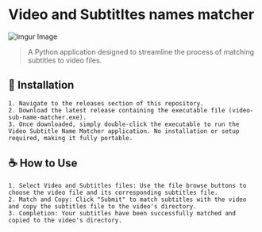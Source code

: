 
# Video and Subtitltes names matcher

![Imgur Image](https://imgur.com/6CiIHhT.jpg)

> A Python application designed to streamline the process of matching subtitles to video files. 

## 🚀 Installation
```
1. Navigate to the releases section of this repository.
2. Download the latest release containing the executable file (video-sub-name-matcher.exe).
3. Once downloaded, simply double-click the executable to run the Video Subtitle Name Matcher application. No installation or setup required, making it fully portable.
```
## ☕ How to Use


```
1. Select Video and Subtitles files: Use the file browse buttons to choose the video file and its corresponding subtitles file.
2. Match and Copy: Click "Submit" to match subtitles with the video and copy the subtitles file to the video's directory.
3. Completion: Your subtitles have been successfully matched and copied to the video's directory.
```


